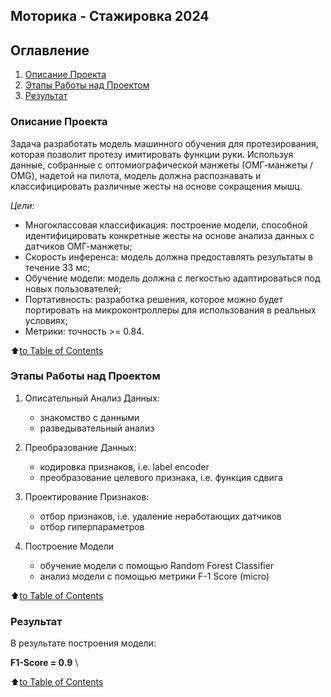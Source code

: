 ## **Моторика - Стажировка 2024**

## Оглавление
1. [Описание Проекта](README.md#описание-проекта)
2. [Этапы Работы над Проектом](README.md#этапы-работы-над-проектом)
3. [Результат](README.md#результат)


### Описание Проекта

Задача разработать модель машинного обучения для протезирования, которая позволит протезу имитировать функции руки.
Используя данные, собранные с оптомиографической манжеты (ОМГ-манжеты / OMG), надетой на пилота, модель должна распознавать и классифицировать различные жесты на основе сокращения мышц.

_Цели:_

- Многоклассовая классификация: построение модели, способной идентифицировать конкретные жесты на основе анализа данных с датчиков ОМГ-манжеты;
- Скорость инференса: модель должна предоставлять результаты в течение 33 мс;
- Обучение модели: модель должна с легкостью адаптироваться под новых пользователей;
- Портативность: разработка решения, которое можно будет портировать на микроконтроллеры для использования в реальных условиях;
- Метрики: точность >= 0.84.


:arrow_up:[to Table of Contents](README.md#оглавление)


### Этапы Работы над Проектом

1. Описательный Анализ Данных:
   - знакомство с данными
   - разведывательный анализ

2. Преобразование Данных:
   - кодировка признаков, i.e. label encoder
   - преобразование целевого признака, i.e. функция сдвига

3. Проектирование Признаков:
   - отбор признаков, i.e. удаление неработающих датчиков
   - отбор гиперпараметров

4. Построение Модели
   - обучение модели с помощью Random Forest Classifier
   - анализ модели с помощью метрики F-1 Score (micro)


:arrow_up:[to Table of Contents](README.md#оглавление)


### Результат
В результате построения модели:

**F1-Score = 0.9** \


:arrow_up:[to Table of Contents](README.md#оглавление)
